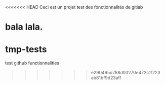 <<<<<<< HEAD
Ceci est un projet test des fonctionnalités de gitlab

bala lala.
=======
# tmp-tests
test github functionnalities
>>>>>>> e290495d788d00270e472c11223ab81bf9d23aff
